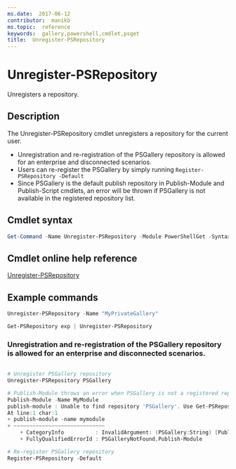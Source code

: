 ```yaml
---
ms.date:  2017-06-12
contributor:  manikb
ms.topic:  reference
keywords:  gallery,powershell,cmdlet,psget
title:  Unregister-PSRepository
---
```


# Unregister-PSRepository

Unregisters a repository.

## Description

The Unregister-PSRepository cmdlet unregisters a repository for the current user.
- Unregistration and re-registration of the PSGallery repository is allowed for an enterprise and disconnected scenarios.
- Users can re-register the PSGallery by simply running `Register-PSRepository -Default`
- Since PSGallery is the default publish repository in Publish-Module and Publish-Script cmdlets, an error will be thrown if PSGallery is not available in the registered repository list.

## Cmdlet syntax

```powershell
Get-Command -Name Unregister-PSRepository -Module PowerShellGet -Syntax
```
## Cmdlet online help reference

[Unregister-PSRepository](http://go.microsoft.com/fwlink/?LinkID=517130)

## Example commands

```powershell
Unregister-PSRepository -Name "MyPrivateGallery"

Get-PSRepository exp | Unregister-PSRepository
```

### Unregistration and re-registration of the PSGallery repository is allowed for an enterprise and disconnected scenarios.
```powershell

# Unregister PSGallery repository
Unregister-PSRepository PSGallery

# Publish-Module throws an error when PSGallery is not a registered repository
Publish-Module -Name MyModule
publish-module : Unable to find repository 'PSGallery'. Use Get-PSRepository to see all available repositories. Try again after specifying a valid repository name. You can use 'Register-PSRepository -Default' to register the PSGallery repository.
At line:1 char:1
+ publish-module -name mymodule
+ ~~~~~~~~~~~~~~~~~~~~~~~~~~~~~
    + CategoryInfo          : InvalidArgument: (PSGallery:String) [Publish-Module], ArgumentException
    + FullyQualifiedErrorId : PSGalleryNotFound,Publish-Module

# Re-register PSGallery repository
Register-PSRepository -Default
```

